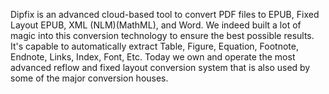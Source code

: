 Dipfix is an advanced cloud-based tool to convert PDF files to EPUB, Fixed Layout EPUB, XML (NLM)(MathML), and Word. We indeed built a lot of magic into this conversion technology to ensure the best possible results. It's capable to automatically extract Table, Figure, Equation, Footnote, Endnote, Links, Index, Font, Etc. Today we own and operate the most advanced reflow and fixed layout conversion system that is also used by some of the major conversion houses.
